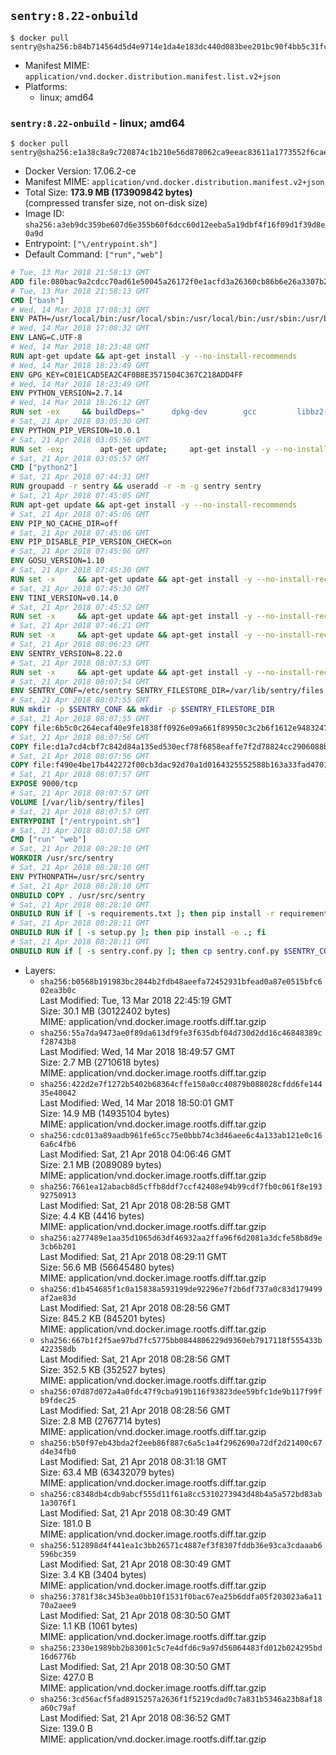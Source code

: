 ## `sentry:8.22-onbuild`

```console
$ docker pull sentry@sha256:b84b714564d5d4e9714e1da4e183dc440d083bee201bc90f4bb5c31fcbb464c4
```

-	Manifest MIME: `application/vnd.docker.distribution.manifest.list.v2+json`
-	Platforms:
	-	linux; amd64

### `sentry:8.22-onbuild` - linux; amd64

```console
$ docker pull sentry@sha256:e1a38c8a9c720874c1b210e56d878062ca9eeac83611a1773552f6caefff785f
```

-	Docker Version: 17.06.2-ce
-	Manifest MIME: `application/vnd.docker.distribution.manifest.v2+json`
-	Total Size: **173.9 MB (173909842 bytes)**  
	(compressed transfer size, not on-disk size)
-	Image ID: `sha256:a3eb9dc359be607d6e355b60f6dcc60d12eeba5a19dbf4f16f09d1f39d8e0a9d`
-	Entrypoint: `["\/entrypoint.sh"]`
-	Default Command: `["run","web"]`

```dockerfile
# Tue, 13 Mar 2018 21:58:13 GMT
ADD file:080bac9a2cdcc70ad61e50045a26172f0e1acfd3a26360cb86b6e26a3307b2e1 in / 
# Tue, 13 Mar 2018 21:58:13 GMT
CMD ["bash"]
# Wed, 14 Mar 2018 17:08:31 GMT
ENV PATH=/usr/local/bin:/usr/local/sbin:/usr/local/bin:/usr/sbin:/usr/bin:/sbin:/bin
# Wed, 14 Mar 2018 17:08:32 GMT
ENV LANG=C.UTF-8
# Wed, 14 Mar 2018 18:23:48 GMT
RUN apt-get update && apt-get install -y --no-install-recommends 		ca-certificates 		libgdbm3 		libreadline6 		libsqlite3-0 		libssl1.0.0 	&& rm -rf /var/lib/apt/lists/*
# Wed, 14 Mar 2018 18:23:49 GMT
ENV GPG_KEY=C01E1CAD5EA2C4F0B8E3571504C367C218ADD4FF
# Wed, 14 Mar 2018 18:23:49 GMT
ENV PYTHON_VERSION=2.7.14
# Wed, 14 Mar 2018 18:26:12 GMT
RUN set -ex 	&& buildDeps=" 		dpkg-dev 		gcc 		libbz2-dev 		libc6-dev 		libdb-dev 		libgdbm-dev 		libncursesw5-dev 		libreadline-dev 		libsqlite3-dev 		libssl-dev 		make 		tcl-dev 		tk-dev 		wget 		xz-utils 		zlib1g-dev 		$(command -v gpg > /dev/null || echo 'gnupg dirmngr') 	" 	&& apt-get update && apt-get install -y $buildDeps --no-install-recommends && rm -rf /var/lib/apt/lists/* 		&& wget -O python.tar.xz "https://www.python.org/ftp/python/${PYTHON_VERSION%%[a-z]*}/Python-$PYTHON_VERSION.tar.xz" 	&& wget -O python.tar.xz.asc "https://www.python.org/ftp/python/${PYTHON_VERSION%%[a-z]*}/Python-$PYTHON_VERSION.tar.xz.asc" 	&& export GNUPGHOME="$(mktemp -d)" 	&& gpg --keyserver ha.pool.sks-keyservers.net --recv-keys "$GPG_KEY" 	&& gpg --batch --verify python.tar.xz.asc python.tar.xz 	&& rm -rf "$GNUPGHOME" python.tar.xz.asc 	&& mkdir -p /usr/src/python 	&& tar -xJC /usr/src/python --strip-components=1 -f python.tar.xz 	&& rm python.tar.xz 		&& cd /usr/src/python 	&& gnuArch="$(dpkg-architecture --query DEB_BUILD_GNU_TYPE)" 	&& ./configure 		--build="$gnuArch" 		--enable-shared 		--enable-unicode=ucs4 	&& make -j "$(nproc)" 	&& make install 	&& ldconfig 		&& apt-get purge -y --auto-remove $buildDeps 		&& find /usr/local -depth 		\( 			\( -type d -a \( -name test -o -name tests \) \) 			-o 			\( -type f -a \( -name '*.pyc' -o -name '*.pyo' \) \) 		\) -exec rm -rf '{}' + 	&& rm -rf /usr/src/python
# Sat, 21 Apr 2018 03:05:30 GMT
ENV PYTHON_PIP_VERSION=10.0.1
# Sat, 21 Apr 2018 03:05:56 GMT
RUN set -ex; 		apt-get update; 	apt-get install -y --no-install-recommends wget; 	rm -rf /var/lib/apt/lists/*; 		wget -O get-pip.py 'https://bootstrap.pypa.io/get-pip.py'; 		apt-get purge -y --auto-remove wget; 		python get-pip.py 		--disable-pip-version-check 		--no-cache-dir 		"pip==$PYTHON_PIP_VERSION" 	; 	pip --version; 		find /usr/local -depth 		\( 			\( -type d -a \( -name test -o -name tests \) \) 			-o 			\( -type f -a \( -name '*.pyc' -o -name '*.pyo' \) \) 		\) -exec rm -rf '{}' +; 	rm -f get-pip.py
# Sat, 21 Apr 2018 03:05:57 GMT
CMD ["python2"]
# Sat, 21 Apr 2018 07:44:31 GMT
RUN groupadd -r sentry && useradd -r -m -g sentry sentry
# Sat, 21 Apr 2018 07:45:05 GMT
RUN apt-get update && apt-get install -y --no-install-recommends         gcc         git         libffi-dev         libjpeg-dev         libpq-dev         libxml2-dev         libxslt-dev         libyaml-dev     && rm -rf /var/lib/apt/lists/*
# Sat, 21 Apr 2018 07:45:06 GMT
ENV PIP_NO_CACHE_DIR=off
# Sat, 21 Apr 2018 07:45:06 GMT
ENV PIP_DISABLE_PIP_VERSION_CHECK=on
# Sat, 21 Apr 2018 07:45:06 GMT
ENV GOSU_VERSION=1.10
# Sat, 21 Apr 2018 07:45:30 GMT
RUN set -x     && apt-get update && apt-get install -y --no-install-recommends wget && rm -rf /var/lib/apt/lists/*     && wget -O /usr/local/bin/gosu "https://github.com/tianon/gosu/releases/download/$GOSU_VERSION/gosu-$(dpkg --print-architecture)"     && wget -O /usr/local/bin/gosu.asc "https://github.com/tianon/gosu/releases/download/$GOSU_VERSION/gosu-$(dpkg --print-architecture).asc"     && export GNUPGHOME="$(mktemp -d)"     && gpg --keyserver ha.pool.sks-keyservers.net --recv-keys B42F6819007F00F88E364FD4036A9C25BF357DD4     && gpg --batch --verify /usr/local/bin/gosu.asc /usr/local/bin/gosu     && rm -r "$GNUPGHOME" /usr/local/bin/gosu.asc     && chmod +x /usr/local/bin/gosu     && gosu nobody true     && apt-get purge -y --auto-remove wget
# Sat, 21 Apr 2018 07:45:30 GMT
ENV TINI_VERSION=v0.14.0
# Sat, 21 Apr 2018 07:45:52 GMT
RUN set -x     && apt-get update && apt-get install -y --no-install-recommends wget && rm -rf /var/lib/apt/lists/*     && wget -O /usr/local/bin/tini "https://github.com/krallin/tini/releases/download/$TINI_VERSION/tini"     && wget -O /usr/local/bin/tini.asc "https://github.com/krallin/tini/releases/download/$TINI_VERSION/tini.asc"     && export GNUPGHOME="$(mktemp -d)"     && gpg --keyserver ha.pool.sks-keyservers.net --recv-keys 6380DC428747F6C393FEACA59A84159D7001A4E5     && gpg --batch --verify /usr/local/bin/tini.asc /usr/local/bin/tini     && rm -r "$GNUPGHOME" /usr/local/bin/tini.asc     && chmod +x /usr/local/bin/tini     && tini -h     && apt-get purge -y --auto-remove wget
# Sat, 21 Apr 2018 07:46:21 GMT
RUN set -x     && apt-get update && apt-get install -y --no-install-recommends make && rm -rf /var/lib/apt/lists/*     && pip install librabbitmq==1.6.1     && python -c 'import librabbitmq'     && apt-get purge -y --auto-remove make
# Sat, 21 Apr 2018 08:06:23 GMT
ENV SENTRY_VERSION=8.22.0
# Sat, 21 Apr 2018 08:07:53 GMT
RUN set -x     && apt-get update && apt-get install -y --no-install-recommends wget g++ && rm -rf /var/lib/apt/lists/*     && mkdir -p /usr/src/sentry     && wget -O /usr/src/sentry/sentry-${SENTRY_VERSION}-py27-none-any.whl "https://github.com/getsentry/sentry/releases/download/${SENTRY_VERSION}/sentry-${SENTRY_VERSION}-py27-none-any.whl"     && wget -O /usr/src/sentry/sentry-${SENTRY_VERSION}-py27-none-any.whl.asc "https://github.com/getsentry/sentry/releases/download/${SENTRY_VERSION}/sentry-${SENTRY_VERSION}-py27-none-any.whl.asc"     && wget -O /usr/src/sentry/sentry_plugins-${SENTRY_VERSION}-py2.py3-none-any.whl "https://github.com/getsentry/sentry/releases/download/${SENTRY_VERSION}/sentry_plugins-${SENTRY_VERSION}-py2.py3-none-any.whl"     && wget -O /usr/src/sentry/sentry_plugins-${SENTRY_VERSION}-py2.py3-none-any.whl.asc "https://github.com/getsentry/sentry/releases/download/${SENTRY_VERSION}/sentry_plugins-${SENTRY_VERSION}-py2.py3-none-any.whl.asc"     && export GNUPGHOME="$(mktemp -d)"     && gpg --keyserver ha.pool.sks-keyservers.net --recv-keys D8749766A66DD714236A932C3B2D400CE5BBCA60     && gpg --batch --verify /usr/src/sentry/sentry-${SENTRY_VERSION}-py27-none-any.whl.asc /usr/src/sentry/sentry-${SENTRY_VERSION}-py27-none-any.whl     && gpg --batch --verify /usr/src/sentry/sentry_plugins-${SENTRY_VERSION}-py2.py3-none-any.whl.asc /usr/src/sentry/sentry_plugins-${SENTRY_VERSION}-py2.py3-none-any.whl     && pip install         /usr/src/sentry/sentry-${SENTRY_VERSION}-py27-none-any.whl         /usr/src/sentry/sentry_plugins-${SENTRY_VERSION}-py2.py3-none-any.whl     && sentry --help     && sentry plugins list     && rm -r "$GNUPGHOME" /usr/src/sentry     && apt-get purge -y --auto-remove wget g++
# Sat, 21 Apr 2018 08:07:54 GMT
ENV SENTRY_CONF=/etc/sentry SENTRY_FILESTORE_DIR=/var/lib/sentry/files
# Sat, 21 Apr 2018 08:07:55 GMT
RUN mkdir -p $SENTRY_CONF && mkdir -p $SENTRY_FILESTORE_DIR
# Sat, 21 Apr 2018 08:07:55 GMT
COPY file:6b5c0c264ecaf40e9fe1838ff0926e09a661f89950c3c2b6f1612e948324733d in /etc/sentry/ 
# Sat, 21 Apr 2018 08:07:56 GMT
COPY file:d1a7cd4cbf7c842d84a135ed530ecf78f6858eaffe7f2d78824cc2906088bdd1 in /etc/sentry/ 
# Sat, 21 Apr 2018 08:07:56 GMT
COPY file:f490e4be17b442272f00cb3dac92d70a1d0164325552588b163a33fad4701f18 in /entrypoint.sh 
# Sat, 21 Apr 2018 08:07:57 GMT
EXPOSE 9000/tcp
# Sat, 21 Apr 2018 08:07:57 GMT
VOLUME [/var/lib/sentry/files]
# Sat, 21 Apr 2018 08:07:57 GMT
ENTRYPOINT ["/entrypoint.sh"]
# Sat, 21 Apr 2018 08:07:58 GMT
CMD ["run" "web"]
# Sat, 21 Apr 2018 08:28:10 GMT
WORKDIR /usr/src/sentry
# Sat, 21 Apr 2018 08:28:10 GMT
ENV PYTHONPATH=/usr/src/sentry
# Sat, 21 Apr 2018 08:28:10 GMT
ONBUILD COPY . /usr/src/sentry
# Sat, 21 Apr 2018 08:28:10 GMT
ONBUILD RUN if [ -s requirements.txt ]; then pip install -r requirements.txt; fi
# Sat, 21 Apr 2018 08:28:11 GMT
ONBUILD RUN if [ -s setup.py ]; then pip install -e .; fi
# Sat, 21 Apr 2018 08:28:11 GMT
ONBUILD RUN if [ -s sentry.conf.py ]; then cp sentry.conf.py $SENTRY_CONF/; fi 	&& if [ -s config.yml ]; then cp config.yml $SENTRY_CONF/; fi
```

-	Layers:
	-	`sha256:b0568b191983bc2844b2fdb48aeefa72452931bfead0a87e0515bfc602ea3b0c`  
		Last Modified: Tue, 13 Mar 2018 22:45:19 GMT  
		Size: 30.1 MB (30122402 bytes)  
		MIME: application/vnd.docker.image.rootfs.diff.tar.gzip
	-	`sha256:55a7da9473ae0f89da613df9fe3f635dbf04d730d2dd16c46848389cf28743b8`  
		Last Modified: Wed, 14 Mar 2018 18:49:57 GMT  
		Size: 2.7 MB (2710618 bytes)  
		MIME: application/vnd.docker.image.rootfs.diff.tar.gzip
	-	`sha256:422d2e7f1272b5402b68364cffe150a0cc40879b088028cfdd6fe14435e40042`  
		Last Modified: Wed, 14 Mar 2018 18:50:01 GMT  
		Size: 14.9 MB (14935104 bytes)  
		MIME: application/vnd.docker.image.rootfs.diff.tar.gzip
	-	`sha256:cdc013a89aadb961fe65cc75e0bbb74c3d46aee6c4a133ab121e0c166a6c4fb6`  
		Last Modified: Sat, 21 Apr 2018 04:06:46 GMT  
		Size: 2.1 MB (2089089 bytes)  
		MIME: application/vnd.docker.image.rootfs.diff.tar.gzip
	-	`sha256:7661ea12abacb8d5cffb8ddf7ccf42408e94b99cdf7fb0c061f8e19392750913`  
		Last Modified: Sat, 21 Apr 2018 08:28:58 GMT  
		Size: 4.4 KB (4416 bytes)  
		MIME: application/vnd.docker.image.rootfs.diff.tar.gzip
	-	`sha256:a277489e1aa35d1065d63df46932aa2ffa96f6d2081a3dcfe58b8d9e3cb6b201`  
		Last Modified: Sat, 21 Apr 2018 08:29:11 GMT  
		Size: 56.6 MB (56645480 bytes)  
		MIME: application/vnd.docker.image.rootfs.diff.tar.gzip
	-	`sha256:d1b454685f1c0a15838a593199de92296e7f2b6df737a0c83d179499af2ae83d`  
		Last Modified: Sat, 21 Apr 2018 08:28:56 GMT  
		Size: 845.2 KB (845201 bytes)  
		MIME: application/vnd.docker.image.rootfs.diff.tar.gzip
	-	`sha256:667b1f2f5ae97bd7fc5775bb0844806229d9360eb7917118f555433b422358db`  
		Last Modified: Sat, 21 Apr 2018 08:28:56 GMT  
		Size: 352.5 KB (352527 bytes)  
		MIME: application/vnd.docker.image.rootfs.diff.tar.gzip
	-	`sha256:07d87d072a4a0fdc47f9cba919b116f93823dee59bfc1de9b117f99fb9fdec25`  
		Last Modified: Sat, 21 Apr 2018 08:28:56 GMT  
		Size: 2.8 MB (2767714 bytes)  
		MIME: application/vnd.docker.image.rootfs.diff.tar.gzip
	-	`sha256:b50f97eb43bda2f2eeb86f887c6a5c1a4f2962690a72df2d21400c67d4e34fb0`  
		Last Modified: Sat, 21 Apr 2018 08:31:18 GMT  
		Size: 63.4 MB (63432079 bytes)  
		MIME: application/vnd.docker.image.rootfs.diff.tar.gzip
	-	`sha256:c8348db4cdb9abcf555d11f61a8cc5310273943d48b4a5a572bd83ab1a3076f1`  
		Last Modified: Sat, 21 Apr 2018 08:30:49 GMT  
		Size: 181.0 B  
		MIME: application/vnd.docker.image.rootfs.diff.tar.gzip
	-	`sha256:512898d4f441ea1c3bb26571c4887ef3f8307fddb36e93ca3cdaaab6596bc359`  
		Last Modified: Sat, 21 Apr 2018 08:30:49 GMT  
		Size: 3.4 KB (3404 bytes)  
		MIME: application/vnd.docker.image.rootfs.diff.tar.gzip
	-	`sha256:3781f38c345b3ea0bb10f1531f0bac67ea25b6ddfa05f203023a6a1170a2aee9`  
		Last Modified: Sat, 21 Apr 2018 08:30:50 GMT  
		Size: 1.1 KB (1061 bytes)  
		MIME: application/vnd.docker.image.rootfs.diff.tar.gzip
	-	`sha256:2330e1989bb2b83001c5c7e4dfd6c9a97d56064483fd012b024295bd16d6776b`  
		Last Modified: Sat, 21 Apr 2018 08:30:50 GMT  
		Size: 427.0 B  
		MIME: application/vnd.docker.image.rootfs.diff.tar.gzip
	-	`sha256:3cd56acf5fad8915257a2636f1f5219cdad0c7a831b5346a23b8af18a60c79af`  
		Last Modified: Sat, 21 Apr 2018 08:36:52 GMT  
		Size: 139.0 B  
		MIME: application/vnd.docker.image.rootfs.diff.tar.gzip

